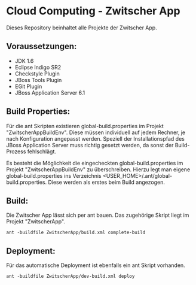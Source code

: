 Cloud Computing - Zwitscher App
====================================

Dieses Repository beinhaltet alle Projekte der Zwitscher App.

Voraussetzungen: 
----------------
* JDK 1.6
* Eclipse Indigo SR2
* Checkstyle Plugin
* JBoss Tools Plugin
* EGit Plugin
* JBoss Application Server 6.1

Build Properties:
-----------------	
Für die ant Skripten existieren global-build.properties im Projekt "ZwitscherAppBuildEnv". Diese müssen individuell auf jedem Rechner, je nach Konfiguration angepasst werden. Speziell der Installationspfad des JBoss Application Server muss richtig gesetzt werden, da sonst der Build-Prozess fehlschlägt.

Es besteht die Möglichkeit die eingecheckten global-build.properties im Projekt "ZwitscherAppBuildEnv" zu überschreiben. Hierzu legt man eigene global-build.properties ins Verzeichnis <USER_HOME>/.ant/global-build.properties. Diese werden als erstes beim Build angezogen.

Build:
------
Die Zwitscher App lässt sich per ant bauen. Das zugehörige Skript liegt im Projekt "ZwitscherApp".

    ant -buildfile ZwitscherApp/build.xml complete-build

Deployment:
-----------
Für das automatische Deployment ist ebenfalls ein ant Skript vorhanden.

    ant -buildfile ZwitscherApp/dev-build.xml deploy
